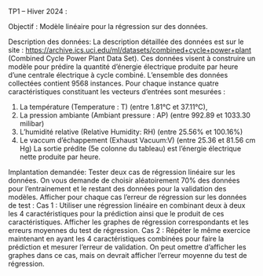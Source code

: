 TP1 – Hiver 2024 :

Objectif : Modèle linéaire pour la régression sur des données.

Description des données:
  La description détaillée des données est sur le site :
    https://archive.ics.uci.edu/ml/datasets/combined+cycle+power+plant
  (Combined Cycle Power Plant Data Set).
Ces données visent à construire un modèle pour prédire la quantité d’énergie électrique produite par heure d’une centrale électrique à cycle combiné. L’ensemble des données collectées contient 9568 instances. Pour chaque instance quatre caractéristiques constituant les vecteurs d’entrées sont mesurées :
  1) La température (Temperature : T) (entre 1.81°C et 37.11°C),
  2) La pression ambiante (Ambiant pressure : AP) (entre 992.89 et 1033.30 milibar)
  3) L’humidité relative (Relative Humidity: RH) (entre 25.56% et 100.16%)
  4) Le vaccum d’échappement (Exhaust Vacuum:V) (entre 25.36 et 81.56 cm Hg)
La sortie prédite (5e colonne du tableau) est l’énergie électrique nette produite par heure.

Implantation demandée:
  Tester deux cas de régression linéaire sur les données. On vous demande de choisir aléatoirement 70% des données pour l’entrainement et le restant des données pour la validation des modèles.
  Afficher pour chaque cas l’erreur de régression sur les données de test :
    Cas 1 : Utiliser une régression linéaire en combinant deux à deux les 4 caractéristiques pour la prédiction ainsi que le produit de ces caractéristiques. Afficher les graphes de régression correspondants et les erreurs moyennes du test de régression.
    Cas 2 : Répéter le même exercice maintenant en ayant les 4 caractéristiques combinées pour faire la prédiction et mesurer l’erreur de validation. On peut omettre d’afficher les graphes dans ce cas, mais on devrait afficher l’erreur moyenne du test de régression. 
